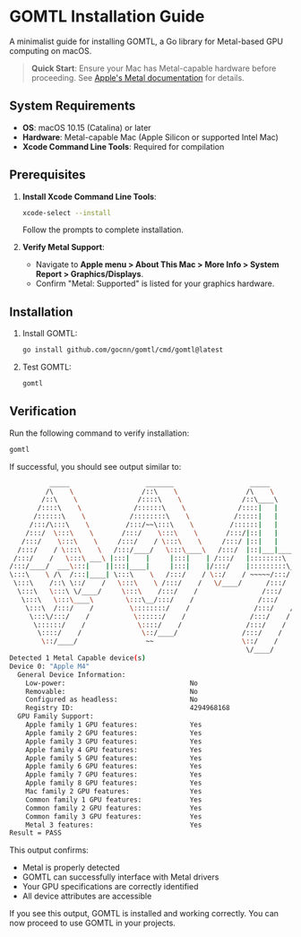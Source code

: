# GOMTL Installation Guide

A minimalist guide for installing GOMTL, a Go library for Metal-based GPU computing on macOS.

> **Quick Start**: Ensure your Mac has Metal-capable hardware before proceeding. See [Apple's Metal documentation](https://developer.apple.com/metal/) for details.

## System Requirements

- **OS**: macOS 10.15 (Catalina) or later
- **Hardware**: Metal-capable Mac (Apple Silicon or supported Intel Mac)
- **Xcode Command Line Tools**: Required for compilation

## Prerequisites

1. **Install Xcode Command Line Tools**:

   ```bash
   xcode-select --install
   ```

   Follow the prompts to complete installation.

2. **Verify Metal Support**:

   - Navigate to **Apple menu > About This Mac > More Info > System Report > Graphics/Displays**.
   - Confirm "Metal: Supported" is listed for your graphics hardware.

## Installation

1. Install GOMTL:

   ```bash
   go install github.com/gocnn/gomtl/cmd/gomtl@latest
   ```

2. Test GOMTL:

   ```bash
   gomtl
   ```

## Verification

Run the following command to verify installation:

```bash
gomtl
```

If successful, you should see output similar to:

```bash
          _____                   _______                   _____                _____                    _____  
         /\    \                 /::\    \                 /\    \              /\    \                  /\    \ 
        /::\    \               /::::\    \               /::\____\            /::\    \                /::\____\
       /::::\    \             /::::::\    \             /::::|   |            \:::\    \              /:::/    /
      /::::::\    \           /::::::::\    \           /:::::|   |             \:::\    \            /:::/    / 
     /:::/\:::\    \         /:::/~~\:::\    \         /::::::|   |              \:::\    \          /:::/    /  
    /:::/  \:::\    \       /:::/    \:::\    \       /:::/|::|   |               \:::\    \        /:::/    /   
   /:::/    \:::\    \     /:::/    / \:::\    \     /:::/ |::|   |               /::::\    \      /:::/    /    
  /:::/    / \:::\    \   /:::/____/   \:::\____\   /:::/  |::|___|______        /::::::\    \    /:::/    /     
 /:::/    /   \:::\ ___\ |:::|    |     |:::|    | /:::/   |::::::::\    \      /:::/\:::\    \  /:::/    /      
/:::/____/  ___\:::|    ||:::|____|     |:::|    |/:::/    |:::::::::\____\    /:::/  \:::\____\/:::/____/       
\:::\    \ /\  /:::|____| \:::\    \   /:::/    / \::/    / ~~~~~/:::/    /   /:::/    \::/    /\:::\    \       
 \:::\    /::\ \::/    /   \:::\    \ /:::/    /   \/____/      /:::/    /   /:::/    / \/____/  \:::\    \      
  \:::\   \:::\ \/____/     \:::\    /:::/    /                /:::/    /   /:::/    /            \:::\    \     
   \:::\   \:::\____\        \:::\__/:::/    /                /:::/    /   /:::/    /              \:::\    \    
    \:::\  /:::/    /         \::::::::/    /                /:::/    /    \::/    /                \:::\    \   
     \:::\/:::/    /           \::::::/    /                /:::/    /      \/____/                  \:::\    \  
      \::::::/    /             \::::/    /                /:::/    /                                 \:::\    \ 
       \::::/    /               \::/____/                /:::/    /                                   \:::\____\
        \::/____/                 ~~                      \::/    /                                     \::/    /
                                                           \/____/                                       \/____/
Detected 1 Metal Capable device(s)
Device 0: "Apple M4"
  General Device Information:
    Low-power:                               No
    Removable:                               No
    Configured as headless:                  No
    Registry ID:                             4294968168
  GPU Family Support:
    Apple family 1 GPU features:             Yes
    Apple family 2 GPU features:             Yes
    Apple family 3 GPU features:             Yes
    Apple family 4 GPU features:             Yes
    Apple family 5 GPU features:             Yes
    Apple family 6 GPU features:             Yes
    Apple family 7 GPU features:             Yes
    Apple family 8 GPU features:             Yes
    Mac family 2 GPU features:               Yes
    Common family 1 GPU features:            Yes
    Common family 2 GPU features:            Yes
    Common family 3 GPU features:            Yes
    Metal 3 features:                        Yes
Result = PASS
```

This output confirms:

- Metal is properly detected
- GOMTL can successfully interface with Metal drivers
- Your GPU specifications are correctly identified
- All device attributes are accessible

If you see this output, GOMTL is installed and working correctly. You can now proceed to use GOMTL in your projects.
